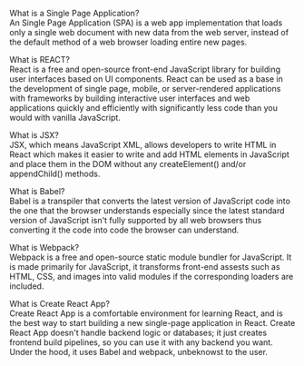 What is a Single Page Application? </br>
An Single Page Application (SPA) is a web app implementation that loads only a single web document with new data from the web server, instead of the default method of a 
web browser loading entire new pages.


What is REACT? </br>
React is a free and open-source front-end JavaScript library for building user interfaces based on UI components. React can be used as a base in the development of 
single page, mobile, or server-rendered applications with frameworks by building interactive user interfaces and web applications quickly and efficiently with significantly less code than you would with vanilla JavaScript.


What is JSX? </br>
JSX, which means JavaScript XML, allows developers to write HTML in React which makes it easier to write and add HTML elements in JavaScript and place them in the DOM without any createElement() and/or appendChild() methods.


What is Babel? </br>
Babel is a transpiler that converts the latest version of JavaScript code into the one that the browser understands especially since the latest standard version of JavaScript isn't fully supported by all web browsers thus converting it the code into code the browser can understand.


What is Webpack? </br>
Webpack is a free and open-source static module bundler for JavaScript. It is made primarily for JavaScript, it transforms front-end assests such as HTML, CSS, and images into valid modules if the corresponding loaders are included. 


What is Create React App? </br>
Create React App is a comfortable environment for learning React, and is the best way to start building a new single-page application in React. Create React App doesn't handle backend logic or databases; it just creates frontend build pipelines, so you can use it with any backend you want. Under the hood, it uses Babel and webpack, unbeknowst to the user.
